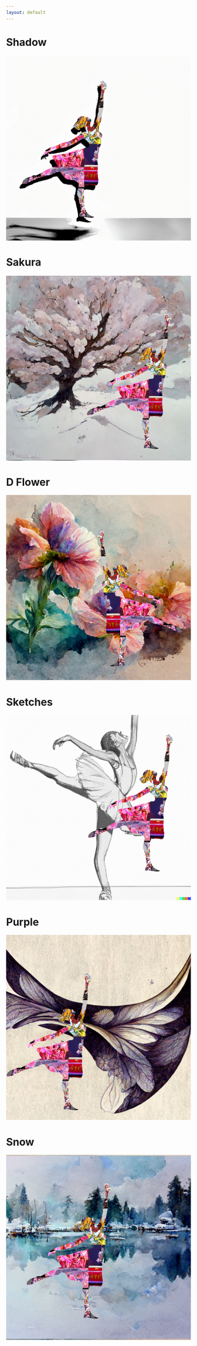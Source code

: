 ```yaml
---
layout: default
---
```


# Shadow
![](../img/winterD/Design_1_Shadow.png)
# Sakura
![](../img/winterD/Design_4_sakura.png)
# D Flower
![](../img/winterD/Design_5_d_flower.png)
# Sketches
![](../img/winterD/Design_2_sketches.png)
# Purple
![](../img/winterD/Design_3_purple.png)
# Snow
![](../img/winterD/Design_6_d_snow.png)
